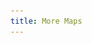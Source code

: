 ```yaml
---
title: More Maps
---
```


<html>
	<head>
		<title>Reach Above - Learn More</title>
		<meta charset="utf-8" />
		<meta name="viewport" content="width=device-width, initial-scale=1, user-scalable=no" />
		<link rel="stylesheet" href="assets/css/main.css" />
		<noscript><link rel="stylesheet" href="assets/css/noscript.css" /></noscript>
		<!-- Global site tag (gtag.js) - Google Analytics -->
		<script async src="https://www.googletagmanager.com/gtag/js?id=G-3RKGWJ9K0S"></script>
			<script>
			  window.dataLayer = window.dataLayer || [];
			  function gtag(){dataLayer.push(arguments);}
			  gtag('js', new Date());

			  gtag('config', 'G-3RKGWJ9K0S');
		</script>
	</head>
	<body class="is-preload">

		<!-- Page Wrapper -->
			<div id="page-wrapper">

				<!-- Header -->
					<header id="header">
						<h1><a href="index.html">Reach Above</a></h1>
						<nav id="nav">
							<ul>
								<li class="special">
									<a href="#menu" class="menuToggle"><span>Menu</span></a>
									<div id="menu">
										<ul>
											<li><a href="index.html">Home</a></li>
											<li><a href="https://reachabove.ca/LearnMore">Learn More</a></li>
											<li><a href="https://reachabove.ca/Contact">Contact</a></li>
											<li><a href="https://reachabove.ca/FamilyRides">Biking</a></li>
										</ul>
									</div>
								</li>
							</ul>
						</nav>
					</header>

				<!-- Main -->
					<article id="main">
						<header>
							<h2>More</h2>
							<p>Map Eye-Candy and How to grab Strava Data</p>
						</header>
						<section class="wrapper style5">
							<div class="inner">

								<h3>Personal Heat Maps</h3>
								<p>Want some motivation for the upcoming season? How about a custom map of the previous seasons sweat for your garage, pain-cave or office. Hanging it your house, canvas or framed in Black and White look top-notch. These maps are totally up to you. Pay tribute to a specific ride or experience or timeframe. Navigate over to the <a href="https://reachabove.ca/Contact">Contact Page</a> to get in touch and chat about mapping your achievements.</p>
									<div class="box alt">
										<div class="row gtr-50 gtr-uniform">
											<div class="col-12"><span class="image fit"><img src="images/Heat_Mock_01.png" alt="" /></span></div>
											<div class="col-4"><span class="image fit"><img src="images/TH_01.png" alt="" /></span></div>
											<div class="col-4"><span class="image fit"><img src="images/TH_02.png" alt="" /></span></div>
											<div class="col-4"><span class="image fit"><img src="images/TH_03.png" alt="" /></span></div>
											<div class="col-4"><span class="image fit"><img src="images/TH_04.png" alt="" /></span></div>
											<div class="col-4"><span class="image fit"><img src="images/TH_05.png" alt="" /></span></div>
											<div class="col-4"><span class="image fit"><img src="images/TH_06.png" alt="" /></span></div>
											<div class="col-4"><span class="image fit"><img src="images/TH_07.png" alt="" /></span></div>
											<div class="col-4"><span class="image fit"><img src="images/TH_08.png" alt="" /></span></div>
											<div class="col-4"><span class="image fit"><img src="images/TH_09.png" alt="" /></span></div>
										</div>
									</div>
								
								<ul class="alt">
									<h5>How to get your Strava Data:</h5>
									<li>Log into the account on Strava.com from which you wish to bulk export data.</li>
									<li>Hover over your name in the upper right-hand corner of the Strava page. Choose "Settings, "then find the "My Account" tab from the menu listed on the Left.</li>
									<li>Select “Get Started” under “Download or Delete Your Account.”</li>
									<li>Select “Request your archive” on the next page.</li>
								</ul>
							<blockquote>You will receive an email with a link to download your data (this may take a few hours.) For this reason, it’s important that you have access to the email account attached to your Strava profile.</blockquote>
								
								<hr />

								<h4>Local Maps</h4>
								<p>Custom Local Maps are beautiful art and also have special meaning to the place you love. These can be any colour to match your home decor and come with a black or white frame. Maps include roads, rails, waterways, trails and buildings where possible. Navigate over to the <a href="https://reachabove.ca/Contact">Contact Page</a> to get in touch and chat about your local map.</p>

									<div class="box alt">
										<div class="row gtr-50 gtr-uniform">
											<div class="col-4"><span class="image fit"><img src="/images/BT_04.png" alt="" /></span></div>											
											<div class="col-4"><span class="image fit"><img src="/images/BT_05.png" alt="" /></span></div>
											<div class="col-4"><span class="image fit"><img src="/images/BT_06.png" alt="" /></span></div>											
											<div class="col-4"><span class="image fit"><img src="/images/BT_07.png" alt="" /></span></div>
											<div class="col-4"><span class="image fit"><img src="/images/BT_08.png" alt="" /></span></div>
											<div class="col-4"><span class="image fit"><img src="/images/BT_09.png" alt="" /></span></div>
											<div class="col-4"><span class="image fit"><img src="/images/BT_02.png" alt="" /></span></div>
											<div class="col-4"><span class="image fit"><img src="/images/BT_01.png" alt="" /></span></div>
											<div class="col-4"><span class="image fit"><img src="/images/BT_03.png" alt="" /></span></div>
											
										</div>
									</div>

							</div>
						</section>
					</article>

				<!-- Footer -->
						<footer id="footer">
						<ul class="icons">
							<li><a href="https://twitter.com/reach_above" class="icon brands fa-twitter"><span class="label">Twitter</span></a></li>
							<li><a href="https://www.instagram.com/reach.above/" class="icon brands fa-instagram"><span class="label">Instagram</span></a></li>
							<li><a href="https://reachabove.ca/" class="icon brands fa-dribbble"><span class="label">Dribbble</span></a></li>
							
						</ul>
						<ul class="copyright">
							<li>&copy;Reach Above 2023</li>
							<li><a href="https://www.openstreetmap.org/about/">&copy;OpenStreetMap contributors</a></li>
							<li><a href="https://www.mapbox.com/about/maps/">&copy;Mapbox</a></li>
							<li><a href="https://www.maxar.com/">&copy;Maxar</a></li>
							<li><a href="https://html5up.net">HTML5 UP</a></li>
						</ul>
					</footer>

			</div>

		<!-- Scripts -->
			<script src="assets/js/jquery.min.js"></script>
			<script src="assets/js/jquery.scrollex.min.js"></script>
			<script src="assets/js/jquery.scrolly.min.js"></script>
			<script src="assets/js/browser.min.js"></script>
			<script src="assets/js/breakpoints.min.js"></script>
			<script src="assets/js/util.js"></script>
			<script src="assets/js/main.js"></script>

	</body>
</html>
